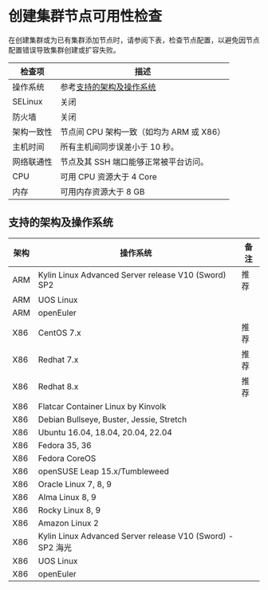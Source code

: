 # 创建集群节点可用性检查

在创建集群或为已有集群添加节点时，请参阅下表，检查节点配置，以避免因节点配置错误导致集群创建或扩容失败。

| 检查项          | 描述                                   |
| -------------- | -------------------------------------- |
| 操作系统        | 参考[支持的架构及操作系统](#支持的架构及操作系统)         |
| SELinux        | 关闭                                   |
| 防火墙	      | 关闭                                   |
| 架构一致性       | 节点间 CPU 架构一致（如均为 ARM 或 X86）   |
| 主机时间         | 所有主机间同步误差小于 10 秒。             |
| 网络联通性       | 节点及其 SSH 端口能够正常被平台访问。       |
| CPU            | 可用 CPU 资源大于 4 Core                |
| 内存            | 可用内存资源大于 8 GB                     |

## 支持的架构及操作系统

| 架构 | 操作系统                                                   | 备注 |
| ---- | ---------------------------------------------------------- | ---- |
| ARM  | Kylin Linux Advanced Server release V10 (Sword)  SP2       | 推荐 |
| ARM  | UOS Linux                                                  |      |
| ARM  | openEuler                                                  |      |
| X86  | CentOS 7.x                                                 | 推荐 |
| X86  | Redhat 7.x                                                 | 推荐 |
| X86  | Redhat 8.x                                                 | 推荐 |
| X86  | Flatcar Container Linux by Kinvolk                         |      |
| X86  | Debian Bullseye, Buster, Jessie, Stretch                   |      |
| X86  | Ubuntu 16.04, 18.04, 20.04, 22.04                          |      |
| X86  | Fedora 35, 36                                              |      |
| X86  | Fedora CoreOS                                              |      |
| X86  | openSUSE Leap 15.x/Tumbleweed                              |      |
| X86  | Oracle Linux 7, 8, 9                                       |      |
| X86  | Alma Linux 8, 9                                            |      |
| X86  | Rocky Linux 8, 9                                           |      |
| X86  | Amazon Linux 2                                             |      |
| X86  | Kylin Linux Advanced Server release V10 (Sword) - SP2 海光 |      |
| X86  | UOS Linux                                                  |      |
| X86  | openEuler                                                  |      |
